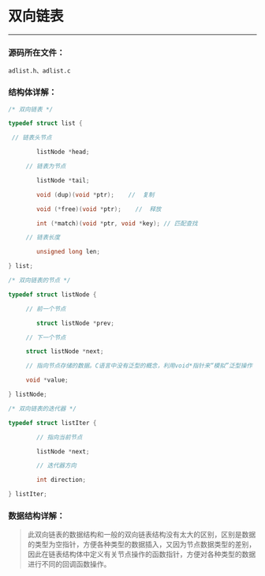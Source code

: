 # 双向链表

---

### 源码所在文件：

`adlist.h、adlist.c`

### 结构体详解：

```c
/* 双向链表 */

typedef struct list {

 // 链表头节点

    	listNode *head;

   	 // 链表为节点

    	listNode *tail;

    	void (dup)(void *ptr);    //  复制

    	void (*free)(void *ptr);    //  释放

    	int (*match)(void *ptr, void *key); // 匹配查找

   	 // 链表长度

    	unsigned long len;

} list;

/* 双向链表的节点 */

typedef struct listNode {

   	 // 前一个节点

    	struct listNode *prev;

   	 // 下一个节点

   	 struct listNode *next;

   	 // 指向节点存储的数据。C语言中没有泛型的概念，利用void*指针来“模拟”泛型操作

   	 void *value;

} listNode;

/* 双向链表的迭代器 */

typedef struct listIter {

    	// 指向当前节点

    	listNode *next;

    	// 迭代器方向

    	int direction;

} listIter;
```

### 数据结构详解：

> 此双向链表的数据结构和一般的双向链表结构没有太大的区别，区别是数据的类型为空指针，方便各种类型的数据插入，又因为节点数据类型的差别，因此在链表结构体中定义有关节点操作的函数指针，方便对各种类型的数据进行不同的回调函数操作。

